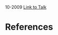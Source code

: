 

10-2009
[Link to Talk](https://www.churchofjesuschrist.org/study/general-conference/2009/10/sunday-morning-session?lang=eng)



# References

